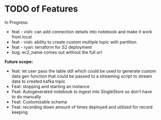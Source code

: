 # TODO of Features

In Progress:
- feat - vish: can add connection details into notebook and make it work from local
- feat - vish: ability to create custom multiple topic with partition
- feat - ryan: terraform for S2 deployment
- bug: ec2_name comes out without the full url

**Future scope:** 

- feat: let user pass the table ddl which could be used to generate custom data gen function that could be passed to a streaming script to stream data to created kafka topic 
- Feat: stopping and starting an instance
- Feat: Autogenerated notebook to ingest into SingleStore so don't have to do manually
- Feat: Customizable schema
- Feat: recording down amount of times deployed and utilized for record keeping